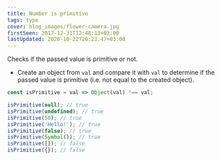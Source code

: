 ```yaml
---
title: Number is primitive
tags: type
cover: blog_images/flower-camera.jpg
firstSeen: 2017-12-31T12:48:13+02:00
lastUpdated: 2020-10-22T20:23:47+03:00
---
```


Checks if the passed value is primitive or not.

- Create an object from `val` and compare it with `val` to determine if the passed value is primitive (i.e. not equal to the created object).

```js
const isPrimitive = val => Object(val) !== val;
```

```js
isPrimitive(null); // true
isPrimitive(undefined); // true
isPrimitive(50); // true
isPrimitive('Hello!'); // true
isPrimitive(false); // true
isPrimitive(Symbol()); // true
isPrimitive([]); // false
isPrimitive({}); // false
```
